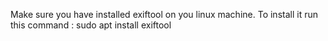 Make sure you have installed exiftool on you linux machine.
To install it run this command : sudo apt install exiftool